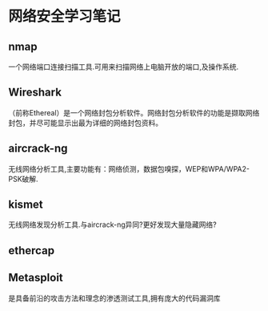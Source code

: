 # 网络安全学习笔记

## nmap
一个网络端口连接扫描工具.可用来扫描网络上电脑开放的端口,及操作系统.

## Wireshark
（前称Ethereal）是一个网络封包分析软件。网络封包分析软件的功能是撷取网络封包，并尽可能显示出最为详细的网络封包资料。

## aircrack-ng
无线网络分析工具,主要功能有：网络侦测，数据包嗅探，WEP和WPA/WPA2-PSK破解.

## kismet
无线网络发现分析工具.与aircrack-ng异同?更好发现大量隐藏网络?

## ethercap

## Metasploit
是具备前沿的攻击方法和理念的渗透测试工具,拥有庞大的代码漏洞库
